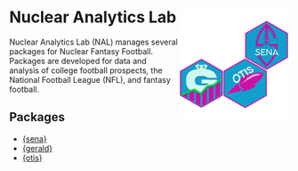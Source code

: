 # Nuclear Analytics Lab <img src="assets/packages.png" align="right" height="200" alt="" />

Nuclear Analytics Lab (NAL) manages several packages for Nuclear Fantasy Football.
Packages are developed for data and analysis of college football prospects, the National Football League (NFL), and fantasy football.

## Packages

- [{sena}](https://github.com/NuclearAnalyticsLab/sena)
- [{gerald}](https://github.com/NuclearAnalyticsLab/gerald)
- [{otis}](https://github.com/NuclearAnalyticsLab/otis)
